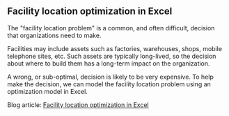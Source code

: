 ## Facility location optimization in Excel
The "facility location problem" is a common, and often difficult, decision that organizations need to make.

Facilities may include assets such as factories, warehouses, shops, mobile telephone sites, etc. Such assets are typically long-lived, so the decision about where to build them has a long-term impact on the organization.

A wrong, or sub-optimal, decision is likely to be very expensive. To help make the decision, we can model the facility location problem using an optimization model in Excel.

Blog article: [Facility location optimization in Excel](https://www.solvermax.com/blog/facility-location)
